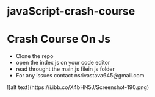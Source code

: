# javaScript-crash-course
<h1>Crash Course On Js</h1>
<ul>
    <li>Clone the repo</li>
    <li>open the index js on your code editor</li>
    <li> read throught the main.js filein js folder</li>
    <li>For any issues contact nsrivastava645@gmail.com</li>
</ul>
![alt text](https://i.ibb.co/X4bHN5J/Screenshot-190.png)